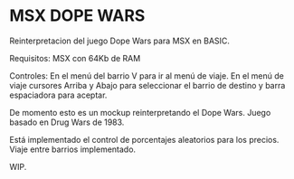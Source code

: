 # MSX DOPE WARS

Reinterpretacion del juego Dope Wars para MSX en BASIC.

Requisitos: MSX con 64Kb de RAM

Controles:
En el menú del barrio V para ir al menú de viaje.
En el menú de viaje cursores Arriba y Abajo para seleccionar el barrio de destino y barra espaciadora para aceptar.

De momento esto es un mockup reinterpretando el Dope Wars. Juego basado en Drug Wars de 1983.

Está implementado el control de porcentajes aleatorios para los precios.
Viaje entre barrios implementado.

WIP.
